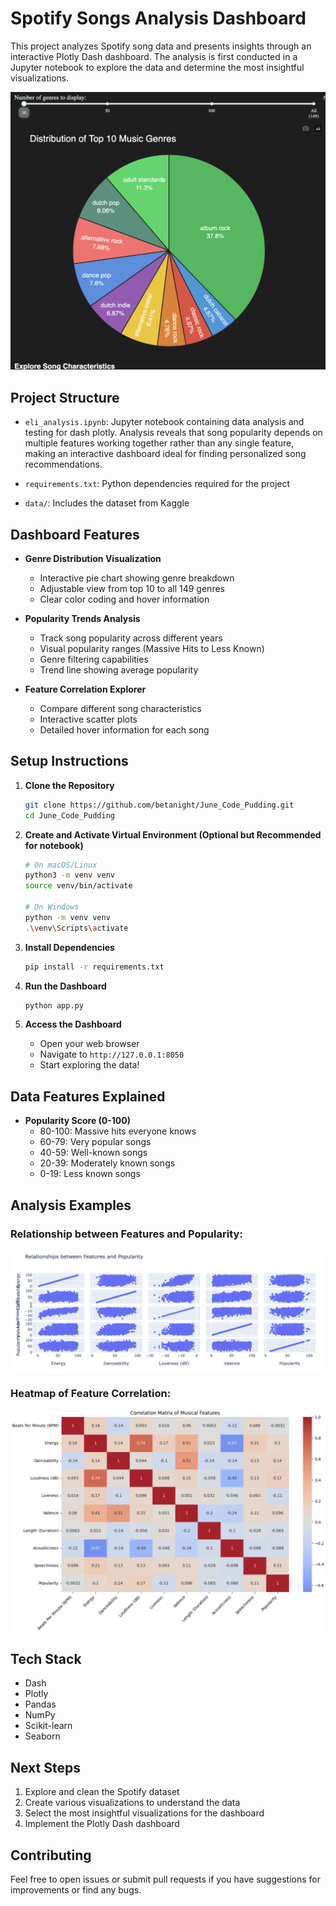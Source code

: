 # Spotify Songs Analysis Dashboard

This project analyzes Spotify song data and presents insights through an interactive Plotly Dash dashboard. The analysis is first conducted in a Jupyter notebook to explore the data and determine the most insightful visualizations.

![Genre Distribution Preview](images/pie_chart.png)

## Project Structure

- `eli_analysis.ipynb`: Jupyter notebook containing data analysis and testing for dash plotly. Analysis reveals that song popularity depends on multiple features working together rather than any single feature, making an interactive dashboard ideal for finding personalized song recommendations.

- `requirements.txt`: Python dependencies required for the project

- `data/`: Includes the dataset from Kaggle

## Dashboard Features

- **Genre Distribution Visualization**
  - Interactive pie chart showing genre breakdown
  - Adjustable view from top 10 to all 149 genres
  - Clear color coding and hover information

- **Popularity Trends Analysis**
  - Track song popularity across different years
  - Visual popularity ranges (Massive Hits to Less Known)
  - Genre filtering capabilities
  - Trend line showing average popularity

- **Feature Correlation Explorer**
  - Compare different song characteristics
  - Interactive scatter plots
  - Detailed hover information for each song

## Setup Instructions

1. **Clone the Repository**
   ```bash
   git clone https://github.com/betanight/June_Code_Pudding.git
   cd June_Code_Pudding
   ```

2. **Create and Activate Virtual Environment (Optional but Recommended for notebook)**
   ```bash
   # On macOS/Linux
   python3 -m venv venv
   source venv/bin/activate

   # On Windows
   python -m venv venv
   .\venv\Scripts\activate
   ```

3. **Install Dependencies**
   ```bash
   pip install -r requirements.txt
   ```

4. **Run the Dashboard**
   ```bash
   python app.py
   ```

5. **Access the Dashboard**
   - Open your web browser
   - Navigate to `http://127.0.0.1:8050`
   - Start exploring the data!

## Data Features Explained

- **Popularity Score (0-100)**
  - 80-100: Massive hits everyone knows
  - 60-79: Very popular songs
  - 40-59: Well-known songs
  - 20-39: Moderately known songs
  - 0-19: Less known songs

## Analysis Examples

### Relationship between Features and Popularity:

![Features Relationship with Popularity](images/featurexpopularity.png)

### Heatmap of Feature Correlation:

![Heatmap](images/heatmap.png)

## Tech Stack

- Dash
- Plotly
- Pandas
- NumPy
- Scikit-learn
- Seaborn

## Next Steps
1. Explore and clean the Spotify dataset
2. Create various visualizations to understand the data
3. Select the most insightful visualizations for the dashboard
4. Implement the Plotly Dash dashboard

## Contributing

Feel free to open issues or submit pull requests if you have suggestions for improvements or find any bugs.
